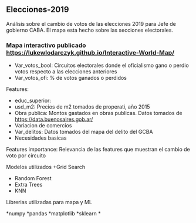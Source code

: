 ## Elecciones-2019

Análisis sobre el cambio de votos de las elecciones 2019 para Jefe de gobierno CABA.
El mapa esta hecho sobre las secciones electorales.

### Mapa interactivo publicado https://lukewlodarczyk.github.io/Interactive-World-Map/

* Var_votos_bool: Circuitos electorales donde el oficialismo gano o perdio votos respecto a las elecciones anteriores
* Var_votos_ofi: % de votos ganados o perdidos

Features:

* educ_superior: 
* usd_m2: Precios de m2 tomados de properati, año 2015
* Obra publica: Montos gastados en obras publicas. Datos tomados de  https://data.buenosaires.gob.ar/
* Variacion de comercios
* Var_delitos: Datos tomados del mapa del delito del GCBA
* Necesidades basicas

Features importance:
Relevancia de las features que muestran el cambio de voto por circuito

Modelos utilizados +Grid Search
* Random Forest
* Extra Trees
* KNN

Librerias utilizadas para mapa y ML

*numpy 
*pandas 
*matplotlib
*sklearn
*


